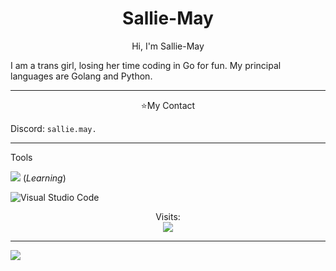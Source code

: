 
<h1 align="center">Sallie-May</h1>
<p align=center>
    Hi, I'm Sallie-May

I am a trans girl, losing her time coding in Go for fun.
My principal languages are Golang and Python. 
</p>

___________

<p align="center">⭐My Contact</p>

Discord: `sallie.may.`

___________ 
Tools

![](https://skillicons.dev/icons?i=go) (*Learning*)

![Visual Studio Code](https://img.shields.io/badge/VisualStudioCode-0078d7.svg?style=for-the-badge&logo=visual-studio-code&logoColor=white)


<p align="center"> 
  Visits:<br>
  <img src="https://komarev.com/ghpvc/?username=AdvancedSkyblock&style=for-the-badge"/>
</p>

_________

![](https://raw.githubusercontent.com/Trilokia/Trilokia/379277808c61ef204768a61bbc5d25bc7798ccf1/bottom_header.svg)

